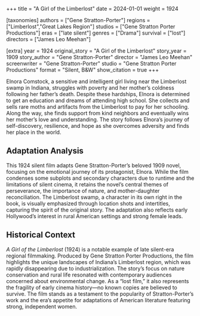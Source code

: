+++
title = "A Girl of the Limberlost"
date = 2024-01-01
weight = 1924

[taxonomies]
authors = ["Gene Stratton-Porter"]
regions = ["Limberlost","Great Lakes Region"]
studios = ["Gene Stratton Porter Productions"]
eras = ["late silent"]
genres = ["Drama"]
survival = ["lost"]
directors = ["James Leo Meehan"]

[extra]
year = 1924
original_story = "A Girl of the Limberlost"
story_year = 1909
story_author = "Gene Stratton-Porter"
director = "James Leo Meehan"
screenwriter = "Gene Stratton-Porter"
studio = "Gene Stratton Porter Productions"
format = "Silent, B&W"
show_citation = true
+++

Elnora Comstock, a sensitive and intelligent girl living near the Limberlost swamp in Indiana, struggles with poverty and her mother’s coldness following her father’s death. Despite these hardships, Elnora is determined to get an education and dreams of attending high school. She collects and sells rare moths and artifacts from the Limberlost to pay for her schooling. Along the way, she finds support from kind neighbors and eventually wins her mother’s love and understanding. The story follows Elnora’s journey of self-discovery, resilience, and hope as she overcomes adversity and finds her place in the world.

## Adaptation Analysis

This 1924 silent film adapts Gene Stratton-Porter’s beloved 1909 novel, focusing on the emotional journey of its protagonist, Elnora. While the film condenses some subplots and secondary characters due to runtime and the limitations of silent cinema, it retains the novel’s central themes of perseverance, the importance of nature, and mother-daughter reconciliation. The Limberlost swamp, a character in its own right in the book, is visually emphasized through location shots and intertitles, capturing the spirit of the original story. The adaptation also reflects early Hollywood’s interest in rural American settings and strong female leads.

## Historical Context

*A Girl of the Limberlost* (1924) is a notable example of late silent-era regional filmmaking. Produced by Gene Stratton Porter Productions, the film highlights the unique landscapes of Indiana’s Limberlost region, which was rapidly disappearing due to industrialization. The story’s focus on nature conservation and rural life resonated with contemporary audiences concerned about environmental change. As a “lost film,” it also represents the fragility of early cinema history—no known copies are believed to survive. The film stands as a testament to the popularity of Stratton-Porter’s work and the era’s appetite for adaptations of American literature featuring strong, independent women.